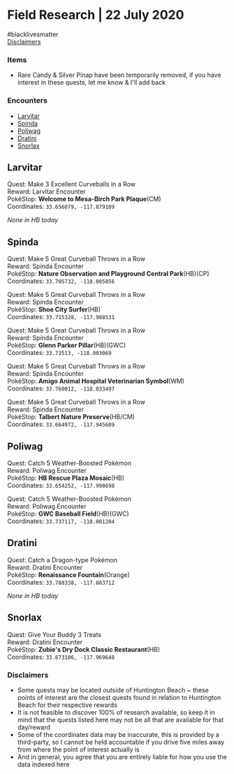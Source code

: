 ﻿# Field Research | 22 July 2020
#blacklivesmatter<br/>
[Disclaimers](https://github.com/naplesyrup/neuroticniantic/blob/master/research.md#disclaimers)

### Items
* Rare Candy & Silver Pinap have been temporarily removed, if you have interest in these quests, let me know & I'll add back
### Encounters
- [Larvitar](https://github.com/naplesyrup/neuroticniantic/blob/master/research.md#larvitar)
- [Spinda](https://github.com/naplesyrup/neuroticniantic/blob/master/research.md#spinda)
- [Poliwag](https://github.com/naplesyrup/neuroticniantic/blob/master/research.md#poliwag)
- [Dratini](https://github.com/naplesyrup/neuroticniantic/blob/master/research.md#dratini)
- [Snorlax](https://github.com/naplesyrup/neuroticniantic/blob/master/research.md#snorlax)

## Larvitar

Quest: Make 3 Excellent Curveballs in a Row<br/>
Reward: Larvitar Encounter<br/>
PokéStop: **Welcome to Mesa-Birch Park Plaque**(CM)<br/>
Coordinates: ``33.656079, -117.879109``

*None in HB today*

## Spinda

Quest: Make 5 Great Curveball Throws in a Row<br/>
Reward: Spinda Encounter<br/>
PokéStop: **Nature Observation and Playground Central Park**(HB)(CP)<br/>
Coordinates: ``33.705732, -118.005856``

Quest: Make 5 Great Curveball Throws in a Row<br/>
Reward: Spinda Encounter<br/>
PokéStop: **Shoe City Surfer**(HB)<br/>
Coordinates: ``33.715328, -117.988531``

Quest: Make 5 Great Curveball Throws in a Row<br/>
Reward: Spinda Encounter<br/>
PokéStop: **Glenn Parker Pillar**(HB)(GWC)<br/>
Coordinates: ``33.73513, -118.003069``

Quest: Make 5 Great Curveball Throws in a Row<br/>
Reward: Spinda Encounter<br/>
PokéStop: **Amigo Animal Hospital Veterinarian Symbol**(WM)<br/>
Coordinates: ``33.760012, -118.033497``

Quest: Make 5 Great Curveball Throws in a Row<br/>
Reward: Spinda Encounter<br/>
PokéStop: **Talbert Nature Preserve**(HB/CM)<br/>
Coordinates: ``33.664972, -117.945609``


## Poliwag

Quest: Catch 5 Weather-Boosted Pokémon<br/>
Reward: Poliwag Encounter<br/>
PokéStop: **HB Rescue Plaza Mosaic**(HB)<br/>
Coordinates: ``33.654252, -117.998698``

Quest: Catch 5 Weather-Boosted Pokémon<br/>
Reward: Poliwag Encounter<br/>
PokéStop: **GWC Baseball Field**(HB)(GWC)<br/>
Coordinates: ``33.737117, -118.001204``


## Dratini

Quest: Catch a Dragon-type Pokémon<br/>
Reward: Dratini Encounter<br/>
PokéStop: **Renaissance Fountain**(Orange)<br/>
Coordinates: ``33.788338, -117.883712``

*None in HB today*


## Snorlax

Quest: Give Your Buddy 3 Treats<br/>
Reward: Dratini Encounter<br/>
PokéStop: **Zubie's Dry Dock Classic Restaurant**(HB)<br/>
Coordinates: ``33.673106, -117.969648``


### Disclaimers
* Some quests may be located outside of Huntington Beach ~ these points of interest are the closest quests found in relation to Huntington Beach for their respective rewards
* It is not feasible to discover 100% of research available, so keep it in mind that the quests listed here may not be all that are available for that day/reward
* Some of the coordinates data may be inaccurate, this is provided by a third-party, so I cannot be held accountable if you drive five miles away from where the point of interest actually is
* And in general, you agree that you are entirely liable for how you use the data indexed here
